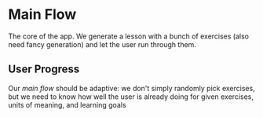 # Main Flow

The core of the app. We generate a lesson with a bunch of exercises (also need fancy generation) and let the user run through them.

## User Progress

Our *main flow* should be adaptive: we don't simply randomly pick exercises, but we need to know how well the user is already doing for given exercises, units of meaning, and learning goals